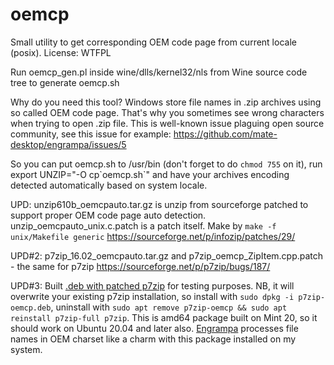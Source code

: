 # oemcp
Small utility to get corresponding OEM code page from current locale (posix). License: WTFPL

Run oemcp_gen.pl inside wine/dlls/kernel32/nls from Wine source code tree to generate oemcp.sh

Why do you need this tool? Windows store file names in .zip archives using so called OEM code page. That's why you sometimes see wrong characters when trying to open .zip file. This is well-known issue plaguing open source community, see this issue for example:
https://github.com/mate-desktop/engrampa/issues/5

So you can put oemcp.sh to /usr/bin (don't forget to do `chmod 755` on it), run export UNZIP="-O cp\`oemcp.sh\`" and have your archives encoding detected automatically based on system locale.

UPD: unzip610b_oemcpauto.tar.gz is unzip from sourceforge patched to support proper OEM code page auto detection. unzip_oemcpauto_unix.c.patch is a patch itself. Make by `make -f unix/Makefile generic`
https://sourceforge.net/p/infozip/patches/29/

UPD#2: p7zip_16.02_oemcpauto.tar.gz and p7zip_oemcp_ZipItem.cpp.patch - the same for p7zip
https://sourceforge.net/p/p7zip/bugs/187/

UPD#3: Built [.deb with patched p7zip](https://github.com/unxed/oemcp/blob/master/p7zip-oemcp.deb) for testing purposes. NB, it will overwrite your existing p7zip installation, so install with `sudo dpkg -i p7zip-oemcp.deb`, uninstall with `sudo apt remove p7zip-oemcp && sudo apt reinstall p7zip-full p7zip`. This is amd64 package built on Mint 20, so it should work on Ubuntu 20.04 and later also. [Engrampa](https://github.com/mate-desktop/engrampa) processes file names in OEM charset like a charm with this package installed on my system.
